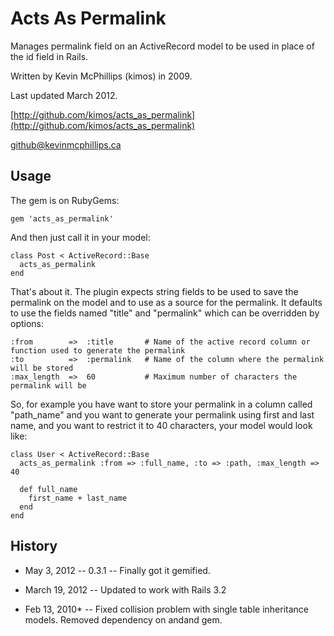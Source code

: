 # Acts As Permalink

Manages permalink field on an ActiveRecord model to be used in place of the id field in Rails.

Written by Kevin McPhillips (kimos) in 2009.

Last updated March 2012.

[http://github.com/kimos/acts_as_permalink](http://github.com/kimos/acts_as_permalink)

[github@kevinmcphillips.ca](mailto:github@kevinmcphillips.ca)


## Usage

The gem is on RubyGems:

    gem 'acts_as_permalink'

And then just call it in your model:

    class Post < ActiveRecord::Base
      acts_as_permalink
    end

That's about it. 
The plugin expects string fields to be used to save the permalink on the model and to use as a source for the permalink. It defaults to use the fields named "title" and "permalink" which can be overridden by options:

    :from        =>  :title       # Name of the active record column or function used to generate the permalink
    :to          =>  :permalink   # Name of the column where the permalink will be stored
    :max_length  =>  60           # Maximum number of characters the permalink will be

So, for example you have want to store your permalink in a column called "path_name" and you want to generate your permalink using first and last name, and you want to restrict it to 40 characters, your model would look like:

    class User < ActiveRecord::Base
      acts_as_permalink :from => :full_name, :to => :path, :max_length => 40

      def full_name
        first_name + last_name
      end
    end


## History

* May 3, 2012 -- 0.3.1 -- Finally got it gemified.

* March 19, 2012  --  Updated to work with Rails 3.2

* Feb 13, 2010*  --  Fixed collision problem with single table inheritance models. Removed dependency on andand gem.

